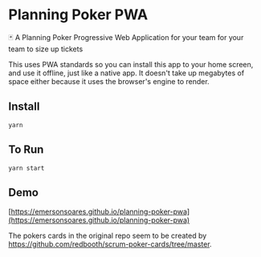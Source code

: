 # Planning Poker PWA

🃏 A Planning Poker Progressive Web Application for your team for your team to size up tickets

This uses PWA standards so you can install this app to your home screen, and use it offline, just like a native app. It doesn't take up megabytes of space either because it uses the browser's engine to render.

## Install

`yarn`

## To Run

`yarn start`

## Demo

[https://emersonsoares.github.io/planning-poker-pwa](https://emersonsoares.github.io/planning-poker-pwa)

The pokers cards in the original repo seem to be created by https://github.com/redbooth/scrum-poker-cards/tree/master.